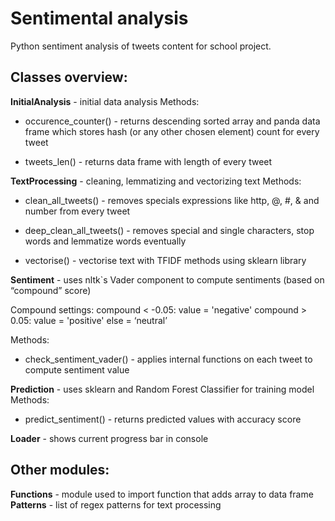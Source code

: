 # Sentimental analysis
Python sentiment analysis of tweets content for school project.


## Classes overview:

**InitialAnalysis** - initial data analysis
Methods: 
  - occurence_counter()  -  returns descending sorted array
  and panda data frame which stores hash (or any other chosen element) count for every tweet

  - tweets_len() - returns data frame with length of every tweet


**TextProcessing** - cleaning, lemmatizing and vectorizing text
Methods:
  - clean_all_tweets() - removes specials expressions like http, @, #, & and number from every tweet

  - deep_clean_all_tweets() - removes special and single characters, stop words and lemmatize words eventually

  - vectorise() - vectorise text with TFIDF methods using sklearn library


**Sentiment** - uses nltk`s Vader component to compute sentiments (based on “compound” score)

Compound settings:
compound < -0.05: value = 'negative'
compound > 0.05: value = 'positive'
else = ‘neutral’

Methods: 
  - check_sentiment_vader() - applies internal functions on each tweet to compute sentiment value

**Prediction** - uses sklearn and Random Forest Classifier for training model
Methods: 
  - predict_sentiment() - returns predicted values with accuracy score

**Loader** - shows current progress bar in console


## Other modules:

**Functions** - module used to import function that adds array to data frame
**Patterns** - list of regex patterns for text processing
